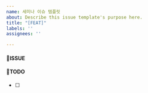 ```yaml
---
name: 세미나 이슈 템플릿
about: Describe this issue template's purpose here.
title: "[FEAT]"
labels: ''
assignees: ''

---
```


#### 📌ISSUE


#### 📌TODO
- [ ]
